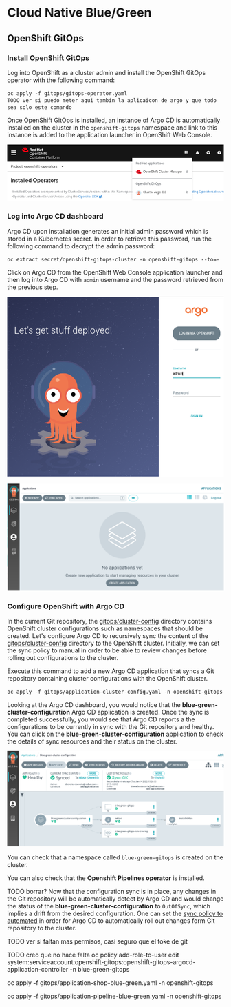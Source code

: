 # Cloud Native Blue/Green

## OpenShift GitOps 
### Install OpenShift GitOps 

Log into OpenShift as a cluster admin and install the OpenShift GitOps operator with the following command:
```
oc apply -f gitops/gitops-operator.yaml
TODO ver si puedo meter aqui tambin la aplicaicon de argo y que todo sea solo este comando
```

Once OpenShift GitOps is installed, an instance of Argo CD is automatically installed on the cluster in the `openshift-gitops` namespace and link to this instance is added to the application launcher in OpenShift Web Console.

![Application Launcher](gitops/images/gitops-link.png)

### Log into Argo CD dashboard

Argo CD upon installation generates an initial admin password which is stored in a Kubernetes secret. In order to retrieve this password, run the following command to decrypt the admin password:

```
oc extract secret/openshift-gitops-cluster -n openshift-gitops --to=-
```

Click on Argo CD from the OpenShift Web Console application launcher and then log into Argo CD with `admin` username and the password retrieved from the previous step.

![Argo CD](gitops/images/ArgoCD-login.png)

![Argo CD](gitops/images/ArgoCD-UI.png)

### Configure OpenShift with Argo CD

In the current Git repository, the [gitops/cluster-config](gitops/cluster-config/) directory contains OpenShift cluster configurations such as namespaces that should be created. Let's configure Argo CD to recursively sync the content of the [gitops/cluster-config](gitops/cluster-config/) directory to the OpenShift cluster. Initially, we can set the sync policy to manual in order to be able to review changes before rolling out configurations to the cluster. 

Execute this command to add a new Argo CD application that syncs a Git repository containing cluster configurations with the OpenShift cluster.

```
oc apply -f gitops/application-cluster-config.yaml -n openshift-gitops
```

Looking at the Argo CD dashboard, you would notice that the **blue-green-cluster-configuration** Argo CD application is created. Once the sync is completed successfully, you would see that Argo CD reports a the configurations to be currently in sync with the Git repository and healthy. You can click on the **blue-green-cluster-configuration** application to check the details of sync resources and their status on the cluster. 

![Argo CD - Cluster Config](gitops/images/application-cluster-config-sync.png)


You can check that a namespace called `blue-green-gitops` is created on the cluster.

You can also check that the **Openshift Pipelines operator** is installed.

TODO borrar?
Now that the configuration sync is in place, any changes in the Git repository will be automatically detect by Argo CD and would change the status of the **blue-green-cluster-configuration** to `OutOfSync`, which implies a drift from the desired configuration. One can set the [sync policy to automated](https://argo-cd.readthedocs.io/en/stable/user-guide/auto_sync/) in order for Argo CD to automatically roll out changes form Git repository to the cluster. 


TODO ver si faltan mas permisos, casi seguro que el toke de git


TODO creo que no hace falta
oc policy add-role-to-user edit system:serviceaccount:openshift-gitops:openshift-gitops-argocd-application-controller -n blue-green-gitops

oc apply -f gitops/application-shop-blue-green.yaml -n openshift-gitops

oc apply -f gitops/application-pipeline-blue-green.yaml -n openshift-gitops

